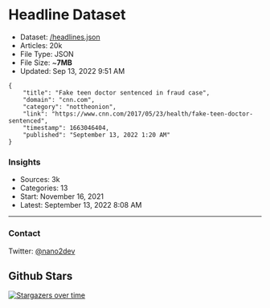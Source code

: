 # Headline Dataset

- Dataset: [/headlines.json](https://raw.githubusercontent.com/fwd/news/master/headlines.json) 
- Articles: 20k
- File Type: JSON
- File Size: ~**7MB**
- Updated: Sep 13, 2022 9:51 AM

```
{
    "title": "Fake teen doctor sentenced in fraud case",
    "domain": "cnn.com",
    "category": "nottheonion",
    "link": "https://www.cnn.com/2017/05/23/health/fake-teen-doctor-sentenced",
    "timestamp": 1663046404,
    "published": "September 13, 2022 1:20 AM"
}
```

### Insights

- Sources: 3k
- Categories: 13
- Start: November 16, 2021
- Latest: September 13, 2022 8:08 AM

---

### Contact 

Twitter: [@nano2dev](https://twitter.com/nano2dev)

## Github Stars

[![Stargazers over time](https://starchart.cc/fwd/news.svg)](https://starchart.cc/fwd/news)

